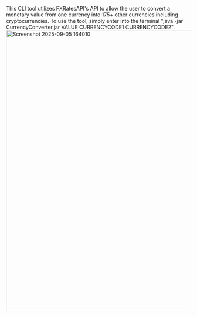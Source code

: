 This CLI tool utilizes FXRatesAPI's API to allow the user to convert a monetary value from one currency into 175+ other currencies including cryptocurrencies. To use the tool, simply enter into the terminal "java -jar CurrencyConverter.jar VALUE CURRENCYCODE1 CURRENCYCODE2".<img width="1350" height="767" alt="Screenshot 2025-09-05 164010" src="https://github.com/user-attachments/assets/544296b5-6603-430c-b86d-08794fdafc00" />
